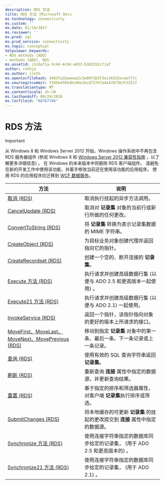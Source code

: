 ```yaml
---
description: RDS 方法
title: RDS 方法 |Microsoft Docs
ms.technology: connectivity
ms.custom: ''
ms.date: 01/19/2017
ms.reviewer: ''
ms.prod: sql
ms.prod_service: connectivity
ms.topic: conceptual
helpviewer_keywords:
- RDS methods [ADO]
- methods [ADO], RDS
ms.assetid: c2c6af1a-3c44-4c9d-ad33-b381552c71af
author: rothja
ms.author: jroth
ms.openlocfilehash: 3403fa1baeeaa2c5e09f3b3f3e116325ecaef77c
ms.sourcegitcommit: 7345e4f05d6c06e1bcd73747a4a47873b3f3251f
ms.translationtype: MT
ms.contentlocale: zh-CN
ms.lasthandoff: 08/24/2020
ms.locfileid: "88767746"
---
```

# <a name="rds-methods"></a>RDS 方法
> [!IMPORTANT]
>  从 Windows 8 和 Windows Server 2012 开始，Windows 操作系统中不再包含 RDS 服务器组件 (参阅 Windows 8 和 [Windows Server 2012 兼容性指南](https://www.microsoft.com/download/details.aspx?id=27416) ，以了解更多详细信息) 。 在 Windows 的未来版本中将删除 RDS 客户端组件。 请避免在新的开发工作中使用该功能，并着手修改当前还在使用该功能的应用程序。 使用 RDS 的应用程序应迁移到 [WCF 数据服务](https://go.microsoft.com/fwlink/?LinkId=199565)。  
  
|方法|说明|  
|-|-|  
|[取消 (RDS) ](./cancel-method-rds.md)|取消执行挂起的异步方法调用。|  
|[CancelUpdate (RDS) ](./cancelupdate-method-rds.md)|取消对 **记录集** 对象的当前行或新行所做的任何更改。|  
|[ConvertToString (RDS) ](./converttostring-method-rds.md)|将 **记录集** 转换为表示记录集数据的 MIME 字符串。|  
|[CreateObject (RDS) ](./createobject-method-rds.md)|为目标业务对象创建代理并返回指向它的指针。|  
|[CreateRecordset (RDS) ](./createrecordset-method-rds.md)|创建一个空的、断开连接的 **记录集**。|  
|[Execute 方法 (RDS)](./execute-method-rds.md)|执行请求并创建高级数据行集 (以便与 ADO 2.5 和更高版本一起使用) 。|  
|[Execute21 方法 (RDS)](./execute21-method-rds.md)|执行请求并创建高级数据行集 (以便与 ADO 2.1) 一起使用。|  
|[InvokeService (RDS)](./invokeservice-rds.md)|返回一个指针，该指针指向对象的更好的版本上所请求的接口。|  
|[MoveFirst、MoveLast、MoveNext、MovePrevious (RDS) ](./movefirst-movelast-movenext-and-moveprevious-methods-rds.md)|移动到指定 **记录集** 对象中的第一条、最后一条、下一条记录或上一条记录。|  
|[查询 (RDS) ](./query-method-rds.md)|使用有效的 SQL 查询字符串返回 **记录集**。|  
|[刷新 (RDS) ](./refresh-method-rds.md)|重新查询 **连接** 属性中指定的数据源，并更新查询结果。|  
|[重置 (RDS) ](./reset-method-rds.md)|基于指定的排序和筛选器属性，对客户端 **记录集**执行排序或筛选。|  
|[SubmitChanges (RDS) ](./submitchanges-method-rds.md)|将本地缓存的可更新 **记录集** 的挂起的更改提交到 **连接** 属性中指定的数据源。|  
|[Synchronize 方法 (RDS)](./synchronize-method-rds.md)|使用连接字符串指定的数据库同步给定的记录集， (用于 ADO 2.5 和更高版本的) 。|  
|[Synchronize21 方法 (RDS)](./synchronize21-method-rds.md)|使用连接字符串指定的数据库同步给定的记录集， (用于 ADO 2.1) 。|